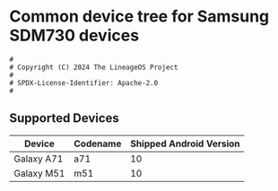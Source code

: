 # Common device tree for Samsung SDM730 devices

```
#
# Copyright (C) 2024 The LineageOS Project
#
# SPDX-License-Identifier: Apache-2.0
#
```

## Supported Devices
|     Device    | Codename |     Shipped Android Version    |
|----------|----------|----------|
| Galaxy A71 | a71 | 10 |
| Galaxy M51 | m51 | 10 |
